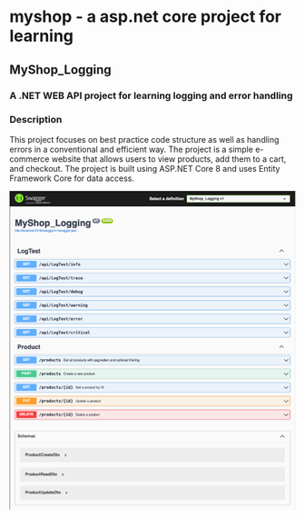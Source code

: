 # myshop - a asp.net core project for learning

## MyShop_Logging 
### A .NET WEB API project for learning logging and error handling

### Description
This project focuses on best practice code structure as well as handling errors in a conventional and efficient way. The project is a simple e-commerce website that allows users to view products, add them to a cart, and checkout. The project is built using ASP.NET Core 8 and uses Entity Framework Core for data access.

![img.png](MyShop_Logging/Assets/img.png)